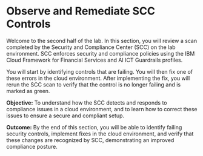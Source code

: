# Observe and Remediate SCC Controls

Welcome to the second half of the lab. In this section, you will review a scan completed by the Security and Compliance Center (SCC) on the lab environment. SCC enforces security and compliance policies using the IBM Cloud Framework for Financial Services and AI ICT Guardrails profiles. 

You will start by identifying controls that are failing. You will then fix one of these errors in the cloud environment. After implementing the fix, you will rerun the SCC scan to verify that the control is no longer failing and is marked as green.

**Objective:**
To understand how the SCC detects and responds to compliance issues in a cloud environment, and to learn how to correct these issues to ensure a secure and compliant setup.

**Outcome:**
By the end of this section, you will be able to identify failing security controls, implement fixes in the cloud environment, and verify that these changes are recognized by SCC, demonstrating an improved compliance posture.

